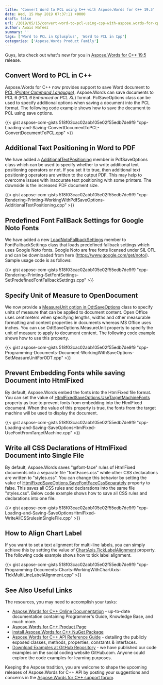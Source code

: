 ```yaml
---
title: 'Convert Word to PCL using C++ with Aspose.Words for C++ 19.5'
date: Wed, 15 May 2019 07:37:11 +0000
draft: false
url: /2019/05/15/convert-word-to-pcl-using-cpp-with-aspose.words-for-cpp/
author: Awais Hafeez
summary: ''
tags: ['Word to PCL in Cplusplus', 'Word to PCL in Cpp']
categories: ['Aspose.Words Product Family']
---
```


Guys, lets check out what's new for you in [Aspose.Words for C++ 19.5][1] release.

## Convert Word to PCL in C++

Aspose.Words for C++ now provides support to save Word document to [PCL (][2]_[Printer Command Language][3]_[)][4]. Aspose.Words can save documents to PCL 6 (_PCL 6 Enhanced or PCL XL_) format. PclSaveOptions class can be used to specify additional options when saving a document into the PCL format. The following code example shows how to save the document to PCL using save options.

{{< gist aspose-com-gists 518f03cac02abb105e02f55edb7de9f9 "cpp-Loading-and-Saving-ConvertDocumentToPCL-ConvertDocumentToPCL.cpp" >}}

## Additional Text Positioning in Word to PDF

We have added a [AdditionalTextPositioning][5] member in PdfSaveOptions class which can be used to specify whether to write additional text positioning operators or not. If you set it to true, then additional text positioning operators are written to the output PDF. This may help to overcome issues with inaccurate text positioning with some printers. The downside is the increased PDF document size.

{{< gist aspose-com-gists 518f03cac02abb105e02f55edb7de9f9 "cpp-Rendering-Printing-WorkingWithPdfSaveOptions-AdditionalTextPositioning.cpp" >}}

## Predefined Font FallBack Settings for Google Noto Fonts

We have added a new [LoadNotoFallbackSettings][6] member to FontFallbackSettings class that loads predefined fallback settings which uses Google Noto fonts. Google Noto are free fonts licensed under SIL OFL and can be downloaded from here (https://www.google.com/get/noto/). Sample usage code is as follows:

{{< gist aspose-com-gists 518f03cac02abb105e02f55edb7de9f9 "cpp-Rendering-Printing-SetFontSettings-SetPredefinedFontFallbackSettings.cpp" >}}

## Specify Unit of Measure to OpenDocument

We now provide a [MeasureUnit option in OdtSaveOptions][7] class to specify units of measure that can be applied to document content. Open Office uses centimeters when specifying lengths, widths and other measurable formatting and content properties in documents whereas MS Office uses inches. You can use OdtSaveOptions.MeasureUnit property to specify the unit of measure to apply to document content. The following code example shows how to use this property.

{{< gist aspose-com-gists 518f03cac02abb105e02f55edb7de9f9 "cpp-Programming-Documents-Document-WorkingWithSaveOptions-SetMeasureUnitForODT.cpp" >}}

## Prevent Embedding Fonts while saving Document into HtmlFixed

By default, Aspose.Words embed the fonts into the HtmlFixed file format. You can set the value of [HtmlFixedSaveOptions.UseTargetMachineFonts][8] property as true to prevent fonts from embedding into the HtmlFixed document. When the value of this property is true, the fonts from the target machine will be used to display the document.

{{< gist aspose-com-gists 518f03cac02abb105e02f55edb7de9f9 "cpp-Loading-and-Saving-SaveOptionsHtmlFixed-UseFontFromTargetMachine.cpp" >}}

## Write all CSS Declarations of HtmlFixed Document into Single File

By default, Aspose.Words saves "@font-face" rules of HtmlFixed documents into a separate file "fontFaces.css" while other CSS declarations are written to "styles.css". You can change this behavior by setting the value of [HtmlFixedSaveOptions.SaveFontFaceCssSeparately][9] property to false. This saves all CSS rules and declarations into the same file "styles.css". Below code example shows how to save all CSS rules and declarations into one file.

{{< gist aspose-com-gists 518f03cac02abb105e02f55edb7de9f9 "cpp-Loading-and-Saving-SaveOptionsHtmlFixed-WriteAllCSSrulesinSingleFile.cpp" >}}

## How to Align Chart Label

If you want to set a text alignment for multi-line labels, you can simply achieve this by setting the value of [ChartAxis.TickLabelAlignment][10] property. The following code example shows how to tick label alignment.

{{< gist aspose-com-gists 518f03cac02abb105e02f55edb7de9f9 "cpp-Programming-Documents-Charts-WorkingWithChartAxis-TickMultiLineLabelAlignment.cpp" >}}

## See Also Useful Links

The resources, you may need to accomplish your tasks:

*   [Aspose.Words for C++ Online Documentation][11] - up-to-date documentation containing Programmer's Guide, Knowledge Base, and much more.
*   [Aspose.Words for C++ Product Page][12]
*   [Install Aspose.Words for C++ NuGet Package][13]
*   [Aspose.Words for C++ API Reference Guide][14] - detailing the publicly exposed classes, methods, properties, constants & interfaces.
*   [Download Examples at GitHub Repository][15] - we have published our code examples on the social coding website GitHub.com. Anyone could explore the code examples for learning purposes.[](https://helpdesk.aspose.com/)

Keeping the Aspose tradition, you are welcome to shape the upcoming releases of Aspose.Words for C++ API by posting your suggestions and concerns in the [Aspose.Words for C++ support forum][16].




[1]: https://downloads.aspose.com/words/cpp/new-releases/aspose.words-for-c---19.5/
[2]: https://docs.aspose.com/display/wordscpp/Printer+Command+Language+-+PCL
[3]: https://docs.aspose.com/display/wordscpp/Printer+Command+Language+-+PCL
[4]: https://docs.aspose.com/display/wordscpp/Printer+Command+Language+-+PCL
[5]: https://apireference.aspose.com/cpp/words/class/aspose.words.saving.pdf_save_options/#af15683a0a3ac4d21bf1288061e7f1cad
[6]: https://apireference.aspose.com/cpp/words/class/aspose.words.fonts.font_fallback_settings/#a5b8a35a3bc12d26d315142d753b7e8b1
[7]: https://apireference.aspose.com/cpp/words/class/aspose.words.saving.odt_save_options/#af8880fb7b66abebab8d949c1003cd196
[8]: https://apireference.aspose.com/cpp/words/class/aspose.words.saving.html_fixed_save_options/#a5b5f0685d5c7a4936a16f0c6b908629c
[9]: https://apireference.aspose.com/cpp/words/class/aspose.words.saving.html_fixed_save_options/#a04a08dc612a8f5909724ab7f179e447c
[10]: https://apireference.aspose.com/cpp/words/class/aspose.words.drawing.charts.chart_axis/#ad0dbf98f9f5f091d2407e67aca7e78e0
[11]: https://docs.aspose.com/display/wordscpp/Home
[12]: https://products.aspose.com/words/cpp
[13]: https://www.nuget.org/packages/Aspose.Words.Cpp/
[14]: https://apireference.aspose.com/cpp/words
[15]: https://github.com/aspose-words/Aspose.words-for-C
[16]: https://forum.aspose.com/c/words




